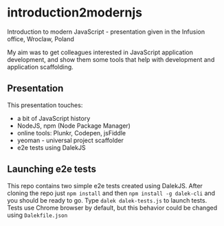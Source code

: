 # introduction2modernjs
Introduction to modern JavaScript - presentation given in the Infusion office, Wroclaw, Poland

My aim was to get colleagues interested in JavaScript application development, and show them some tools that help with development and application scaffolding.

## Presentation

This presentation touches:
- a bit of JavaScript history
- NodeJS, npm (Node Package Manager)
- online tools: Plunkr, Codepen, jsFiddle
- yeoman - universal project scaffolder
- e2e tests using DalekJS

## Launching e2e tests

This repo contains two simple e2e tests created using DalekJS. After cloning the repo just ```npm install``` and then ```npm install -g dalek-cli``` and you should be ready to go. Type ```dalek dalek-tests.js``` to launch tests. Tests use Chrome browser by default, but this behavior could be changed using ```Dalekfile.json```
